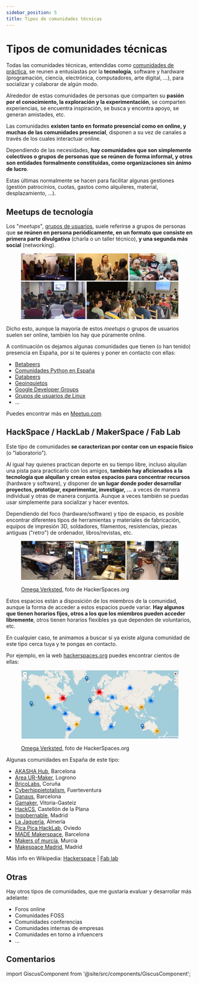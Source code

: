 ```yaml
---
sidebar_position: 5
title: Tipos de comunidades técnicas
---
```


# Tipos de comunidades técnicas

Todas las comunidades técnicas, entendidas como [comunidades de práctica](https://es.wikipedia.org/wiki/Comunidad_de_pr%C3%A1ctica), se reunen a entusiastas por la **tecnología**, software y hardware (programación, ciencia, electrónica, computadores, arte digital, ...), para socializar y colaborar de algún modo.


Alrededor de estas comunidades de personas que comparten su **pasión por el conocimiento, la exploración y la experimentación**, se comparten experiencias, se encuentra inspiración, se busca y encontra apoyo, se generan amistades, etc.

Las comunidades **existen tanto en formato presencial como en online, y muchas de las comunidades presencial**, disponen a su vez de canales a través de los cuales interactuar online. 

Dependiendo de las necesidades, **hay comunidades que son simplemente colectivos o grupos de personas que se reúnen de forma informal, y otros son entidades formalmente constituidas, como organizaciones sin ánimo de lucro**. 

Estas últimas normalmente se hacen para facilitar algunas gestiones (gestión patrocinios, cuotas, gastos como alquileres, material, desplazamiento, ...).

## Meetups de tecnología

Los "_meetups_", [grupos de usuarios](https://en.wikipedia.org/wiki/Users%27_group), suele referirse a grupos de personas que **se reúnen en persona periódicamente, en un formato que consiste en primera parte divulgativa** (charla o un taller técnico), **y una segunda más social** (networking).

<div style={{textAlign: 'center'}}>

<figure>

[![Tech meetup collage](./types-of-technical-communities/tech-meetups-collage.png)](./types-of-technical-communities/tech-meetups-collage.png)

</figure>

</div>

Dicho esto, aunque la mayoría de estos _meetups_ o grupos de usuarios suelen ser online, también los hay que púramente online.

A continuación os dejamos algunas comunidades que tienen (o han tenido) presencia en España, por si te quieres y poner en contacto con ellas: 

* [Betabeers](https://betabeers.com/)
* [Comunidades Python en España](https://es.python.org/comunidades/)
* [Databeers](https://www.google.com/search?q=Databeers)
* [Geoinquietos](https://geoinquietos.org/)
* [Google Developer Groups](https://gdg.community.dev/)
* [Grupos de usuarios de Linux](https://es.wikipedia.org/wiki/Grupo_de_usuarios_de_Linux)
* ...

Puedes encontrar más en [Meetup.com](https://www.meetup.com/es-ES/topics/technology/)


## HackSpace / HackLab / MakerSpace / Fab Lab 

Este tipo de comunidades **se caracterizan por contar con un espacio físico** (o "laboratorio"). 

Al igual hay quienes practican deporte en su tiempo libre, incluso alquilan una pista para practicarlo con los amigos, **también hay aficionados a la tecnología que alquilan y crean estos espacios para concentrar recursos** (hardware y software), y disponer de **un lugar donde poder desarrollar proyectos, prototipar, experimentar, investigar, ...** a veces de manera individual y otras de manera conjunta. Aunque a veces también se puedas usar simplemente para socializar y hacer eventos.

Dependiendo del foco (hardware/software) y tipo de espacio, es posible encontrar diferentes tipos de herramientas y materiales de fabricación, equipos de impresión 3D, soldadores, filamentos, resistencias, piezas antiguas ("retro") de ordenador, libros/revistas, etc.

<div style={{textAlign: 'center'}}>

<figure>

[![Omega_Verksted HackerSpace](./types-of-technical-communities/Omega_Verksted%20-%20Hackspace.png)](https://wiki.hackerspaces.org/Omega_Verksted)

<figcaption><a href="https://wiki.hackerspaces.org/Omega_Verksted">Omega Verksted</a>, foto de HackerSpaces.org</figcaption>
</figure>

</div>

Estos espacios están a disposición de los miembros de la comunidad, aunque la forma de acceder a estos espacios puede variar. **Hay algunos que tienen horarios fijos, otros a los que los miembros pueden acceder libremente**, otros tienen horarios flexibles ya que dependen de voluntarios, etc.

En cualquier caso, te animamos a buscar si ya existe alguna comunidad de este tipo cerca tuya y te pongas en contacto. 

Por ejemplo, en la web [hackerspaces.org](https://wiki.hackerspaces.org/List_of_Hacker_Spaces) puedes encontrar cientos de ellas:

<div style={{textAlign: 'center'}}>

<figure>

[![Mapa de Hackerspaces](./types-of-technical-communities/hackerspaces.org-map.png)](https://wiki.hackerspaces.org/List_of_Hacker_Spaces)

<figcaption><a href="https://wiki.hackerspaces.org/Omega_Verksted">Omega Verksted</a>, foto de HackerSpaces.org</figcaption>
</figure>
</div>

Algunas comunidades en España de este tipo:

* [AKASHA Hub](https://wiki.hackerspaces.org/AKASHA_Hub_Barcelona), Barcelona
* [Area UR-Maker](https://www.unirioja.es/urmaker/), Logrono
* [BricoLabs](https://wiki.hackerspaces.org/BricoLabs), Coruña
* [Cyberhippietotalism](http://totalism.org/), Fuerteventura
* [Danaus](https://www.danaus.io/), Barcelona
* [Gamaker](http://gamaker.org), Vitoria-Gasteiz
* [HackCS](https://wiki.hackerspaces.org/HackCS), Castellón de la Plana
* [Ingobernable](https://ingobernable.net), Madrid
* [La Jaquería](https://lajaqueria.org/sesiones/), Almería
* [Pica Pica HackLab](http://www.picahack.org), Oviedo
* [MADE Makerspace](http://made-bcn.org/), Barcelona
* [Makers of murcia](http://makersofmurcia.org/), Murcia
* [Makespace Madrid](https://makespacemadrid.org/), Madrid

Más info en Wikipedia: [Hackerspace](https://en.wikipedia.org/wiki/Hackerspace) | [Fab lab](https://en.wikipedia.org/wiki/Fab_lab)


## Otras

Hay otros tipos de comunidades, que me gustaría evaluar y desarrollar más adelante:

* Foros online
* Comunidades FOSS
* Comunidades conferencias
* Comunidades internas de empresas
* Comunidades en torno a infuencers
* ...

## Comentarios

import GiscusComponent from '@site/src/components/GiscusComponent';

<GiscusComponent></GiscusComponent>